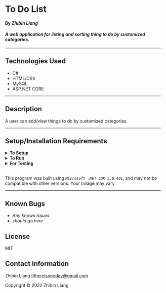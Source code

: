# To Do List

#### By _**Zhibin Liang**_  

#### _A web application for listing and sorting thing to do by customized categories._  

---
## Technologies Used

* C#
* HTML/CSS
* MySQL
* ASP.NET CORE

---
## Description

A user can add/view things to do by customized categories.

---
## Setup/Installation Requirements

<details>
<summary><strong>To Setup</strong></summary>

* Requires _MySQL_ for the database
* Install _Microsoft .NET SDK_
* Clone the repo
    ```
    $ git clone https://github.com/zbl14/ToDoList.Solution.git
    ```
</details>

<details>
<summary><strong>To Run</strong></summary>

* Navigate to  
   <pre>ToDoList.Solution
   ├── <strong>ToDoList</strong>
   └── ToDoList.Tests</pre>
* Create ```appsettings.json``` in the directory of _HairSalon_, and add following to the file with your MySQL username and password
    ```
    {
    "ConnectionStrings": {
        "DefaultConnection": "Server=localhost;Port=3306;database=to_do_list;uid=[username];pwd=[password];"
    }
    }
    ```
* Run follwing commands
    ```
    $ dotnet restore
    ```
    ```
    $ dotnet ef database update
    ```
    ```
    $ dotnet run
    ```
</details>

<details>
<summary><strong>For Testing</strong></summary>

* Navigate to  
    <pre>ToDoList.Solution
    ├── ToDoList
    └── <strong>ToDoList.Tests</strong></pre>

    ```
    $ dotnet restore
    ```
    ```
    $ dotnet test
    ```
</details>
<br/>

This program was built using *`Microsoft .NET SDK 5.0.401`*, and may not be compatible with other versions. Your milage may vary.

---
## Known Bugs

* _Any known issues_
* _should go here_

## License
MIT

## Contact Information
Zhibin Liang <ifthereisoneday@gmail.com>

Copyright &copy; 2022 Zhibin Liang